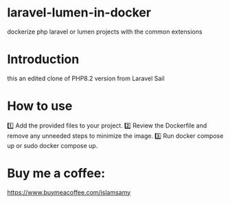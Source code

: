 # laravel-lumen-in-docker
dockerize php laravel or lumen projects with the common extensions

# Introduction
this an edited clone of PHP8.2 version from Laravel Sail

# How to use
1️⃣ Add the provided files to your project.
2️⃣ Review the Dockerfile and remove any unneeded steps to minimize the image.
3️⃣ Run docker compose up or sudo docker compose up.

# Buy me a coffee:
https://www.buymeacoffee.com/islamsamy
